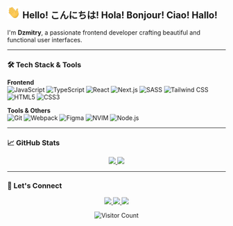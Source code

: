 ## <img src="https://raw.githubusercontent.com/ABSphreak/ABSphreak/master/gifs/Hi.gif" width="30px"> Hello! こんにちは! Hola! Bonjour! Ciao! Hallo!

I'm **Dzmitry**, a passionate frontend developer crafting beautiful and functional user interfaces.

---

### 🛠️ Tech Stack & Tools

**Frontend**  
![JavaScript](https://img.shields.io/badge/-JavaScript-000000?style=flat-square&logo=javascript&logoColor=white)
![TypeScript](https://img.shields.io/badge/-TypeScript-000000?style=flat-square&logo=typescript&logoColor=white)
![React](https://img.shields.io/badge/-React-000000?style=flat-square&logo=react&logoColor=white)
![Next.js](https://img.shields.io/badge/-Next.js-000000?style=flat-square&logo=next.js&logoColor=white)
![SASS](https://img.shields.io/badge/-SASS-000000?style=flat-square&logo=sass&logoColor=white)
![Tailwind CSS](https://img.shields.io/badge/-Tailwind_CSS-000000?style=flat-square&logo=tailwindcss&logoColor=white)
![HTML5](https://img.shields.io/badge/-HTML5-000000?style=flat-square&logo=html5&logoColor=white)
![CSS3](https://img.shields.io/badge/-CSS3-000000?style=flat-square&logo=css3&logoColor=white)

**Tools & Others**  
![Git](https://img.shields.io/badge/-Git-000000?style=flat-square&logo=git&logoColor=white)
![Webpack](https://img.shields.io/badge/-Webpack-000000?style=flat-square&logo=webpack&logoColor=white)
![Figma](https://img.shields.io/badge/-Figma-000000?style=flat-square&logo=figma&logoColor=white)
![NVIM](https://img.shields.io/badge/-NVIM-000000?style=flat-square&logo=neovim&logoColor=white)
![Node.js](https://img.shields.io/badge/-Node.js-000000?style=flat-square&logo=node.js&logoColor=white)

---

### 📈 GitHub Stats

<p align="center">
  <a href="https://github.com/kyoumaw">
    <img height="180em" src="https://github-readme-stats.vercel.app/api?username=kyoumaw&show_icons=true&theme=dark&hide_border=true&bg_color=000000&title_color=ffffff&text_color=ffffff&icon_color=ffffff" />
    <img height="180em" src="https://github-readme-stats.vercel.app/api/top-langs/?username=kyoumaw&layout=compact&theme=dark&hide_border=true&bg_color=000000&title_color=ffffff&text_color=ffffff&icon_color=ffffff" />
  </a>
</p>

---

### 🤝 Let's Connect

<p align="center">
  <a href="https://www.linkedin.com/in/dzmitrydev">
    <img src="https://img.shields.io/badge/-LinkedIn-000000?style=for-the-badge&logo=linkedin&logoColor=white" />
  </a>
  <a href="https://twitter.com/kyoumaw">
    <img src="https://img.shields.io/badge/-Twitter-000000?style=for-the-badge&logo=twitter&logoColor=white" />
  </a>
  <a href="mailto:oreincof@gmail.com">
    <img src="https://img.shields.io/badge/-Email-000000?style=for-the-badge&logo=gmail&logoColor=white" />
  </a>
</p>

<div align="center">
  
![Visitor Count](https://komarev.com/ghpvc/?username=kyoumaw&color=000000&style=flat-square)

</div>

<!---
kyoumaw/kyoumaw is a ✨ special ✨ repository because its `README.md` (this file) appears on your GitHub profile.
You can click the Preview link to take a look at your changes.
--->
